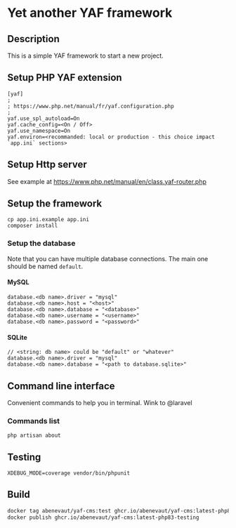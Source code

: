 # Yet another YAF framework

## Description

This is a simple YAF framework to start a new project.

## Setup PHP YAF extension
```
[yaf]
;
; https://www.php.net/manual/fr/yaf.configuration.php
;
yaf.use_spl_autoload=On
yaf.cache_config=<On / Off>
yaf.use_namespace=On
yaf.environ=<recommanded: local or production - this choice impact `app.ini` sections>
```

## Setup Http server
See example at https://www.php.net/manual/en/class.yaf-router.php

## Setup the framework
```
cp app.ini.example app.ini
composer install
```

### Setup the database

Note that you can have multiple database connections.
The main one should be named `default`.

#### MySQL
```
database.<db name>.driver = "mysql"
database.<db name>.host = "<host>"
database.<db name>.database = "<database>"
database.<db name>.username = "<username>"
database.<db name>.password = "<password>"
```

#### SQLite
```
// <string: db name> could be "default" or "whatever"
database.<db name>.driver = "mysql"
database.<db name>.database = "<path to database.sqlite>"
```

## Command line interface

Convenient commands to help you in terminal.
Wink to @laravel

### Commands list
```
php artisan about
```

## Testing
```
XDEBUG_MODE=coverage vendor/bin/phpunit
```

## Build

```bash
docker tag abenevaut/yaf-cms:test ghcr.io/abenevaut/yaf-cms:latest-php83-testing
docker publish ghcr.io/abenevaut/yaf-cms:latest-php83-testing
```